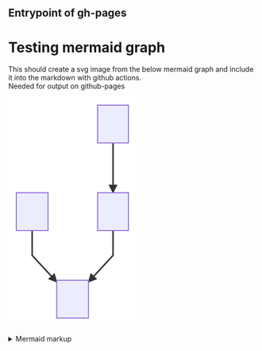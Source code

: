 ## Entrypoint of gh-pages

# Testing mermaid graph

This should create a svg image from the below mermaid graph and include it into the markdown with github actions.  
Needed for output on github-pages

<!-- generated by mermaid compile action - START -->
![~mermaid diagram 1~](/images/index-md-1.svg)
<details>
  <summary>Mermaid markup</summary>

```mermaid
graph TD;
    A-->B;
    C-->D;
    B-->D;
```

</details>
<!-- generated by mermaid compile action - END -->
